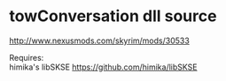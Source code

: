 # towConversation dll source

http://www.nexusmods.com/skyrim/mods/30533

Requires:  
himika's libSKSE  https://github.com/himika/libSKSE

